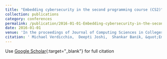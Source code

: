 ```yaml
---
title: "Embedding cybersecurity in the second programming course (CS2)"
collection: publications
category: conferences
permalink: /publication/2016-01-01-Embedding-cybersecurity-in-the-second-programming-course-CS2
date: 2016-01-01
venue: 'In the proceedings of Journal of Computing Sciences in Colleges'
citation: ' Michael Verdicchio,  Deepti Joshi,  Shankar Banik, &quot;Embedding cybersecurity in the second programming course (CS2).&quot; In the proceedings of Journal of Computing Sciences in Colleges, 2016.'
---
```

Use [Google Scholar](https://scholar.google.com/scholar?q=Embedding+cybersecurity+in+the+second+programming+course+(CS2)){:target="_blank"} for full citation